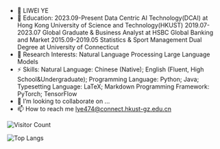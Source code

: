 - 👋 LIWEI YE
- 👀 Education:
2023.09-Present Data Centric AI Technology(DCAI) at Hong Kong University of Science and Technology(HKUST)
2019.07-2023.07 Global Graduate & Business Analyst at HSBC Global Banking and Market
2015.09-2019.05 Statistics & Sport Management Dual Degree at University of Connecticut
- 🌱 Research Interests:
Natural Language Processing
Large Language Models
- ⚡ Skills: 
Natural Language: Chinese (Native); English (Fluent, High School&Undergraduate); 
Programming Language: Python; Java; 
Typesetting Language: LaTeX; Markdown
Programming Framework: PyTorch; TensorFlow
- 💞️ I’m looking to collaborate on ...
- 📫 How to reach me lye474@connect.hkust-gz.edu.cn

![Visitor Count](https://profile-counter.glitch.me/jeffyeylw/count.svg)

![Top Langs](https://github-readme-stats.vercel.app/api/top-langs/?username=jeffyeylw&layout=compact&theme=tokyonight)

<!---
jeffyeylw/jeffyeylw is a ✨ special ✨ repository because its `README.md` (this file) appears on your GitHub profile.
You can click the Preview link to take a look at your changes.
--->

